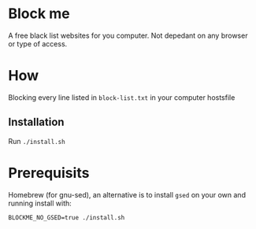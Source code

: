 # Block me
A free black list websites for you computer. Not depedant on any browser or type of access.

# How
Blocking every line listed in `block-list.txt` in your computer hostsfile

## Installation
Run `./install.sh`

# Prerequisits
Homebrew (for gnu-sed), an alternative is to install `gsed` on your own and running install with:
```
BLOCKME_NO_GSED=true ./install.sh
```
